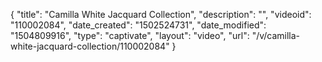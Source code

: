 {
    "title": "Camilla White Jacquard Collection",
    "description": "",
    "videoid": "110002084",
    "date_created": "1502524731",
    "date_modified": "1504809916",
    "type": "captivate",
    "layout": "video",
    "url": "\/v\/camilla-white-jacquard-collection\/110002084"
}